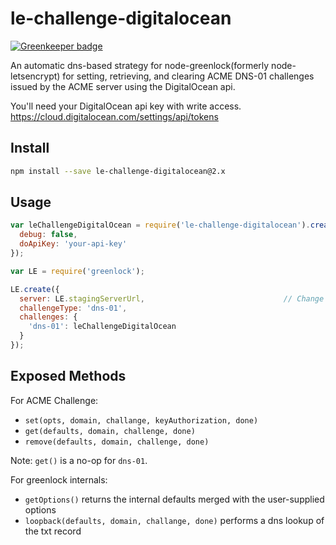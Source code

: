 le-challenge-digitalocean
================

[![Greenkeeper badge](https://badges.greenkeeper.io/bmv437/le-challenge-digitalocean.svg)](https://greenkeeper.io/)

An automatic dns-based strategy for node-greenlock(formerly node-letsencrypt) for setting, retrieving,
and clearing ACME DNS-01 challenges issued by the ACME server using the DigitalOcean api.

You'll need your DigitalOcean api key with write access.
https://cloud.digitalocean.com/settings/api/tokens

Install
-------

```bash
npm install --save le-challenge-digitalocean@2.x
```

Usage
-----

```javascript
var leChallengeDigitalOcean = require('le-challenge-digitalocean').create({
  debug: false,
  doApiKey: 'your-api-key'
});

var LE = require('greenlock');

LE.create({
  server: LE.stagingServerUrl,                               // Change to LE.productionServerUrl in production
  challengeType: 'dns-01',
  challenges: {
    'dns-01': leChallengeDigitalOcean
  }
});
```

Exposed Methods
---------------

For ACME Challenge:

* `set(opts, domain, challange, keyAuthorization, done)`
* `get(defaults, domain, challenge, done)`
* `remove(defaults, domain, challenge, done)`

Note: `get()` is a no-op for `dns-01`.

For greenlock internals:

* `getOptions()` returns the internal defaults merged with the user-supplied options
* `loopback(defaults, domain, challange, done)` performs a dns lookup of the txt record
